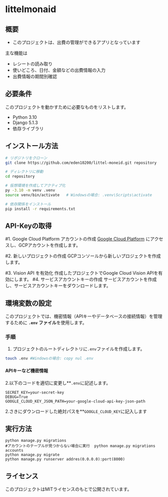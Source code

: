 # littelmonaid


## 概要
- このプロジェクトは、出費の管理ができるアプリとなっています

主な機能は
  - レシートの読み取り
  - 使いどころ、日付、金額などの出費情報の入力
  - 出費情報の期間別確認


## 必要条件

このプロジェクトを動かすために必要なものをリストします。

- Python 3.10
- Django 5.1.3
- 依存ライブラリ

## インストール方法


```bash
# リポジトリをクローン
git clone https://github.com/eden10200/littel-moneid.git repository

# ディレクトリに移動
cd repository

# 仮想環境を作成してアクティブ化
py -3.10 -m venv .venv
source venv/bin/activate   # Windowsの場合: .venv\Scripts\activate

# 依存関係をインストール
pip install -r requirements.txt
```
## API-Keyの取得

#1. Google Cloud Platform アカウントの作成
[Google Cloud Platform](https://cloud.google.com/?hl=ja) にアクセスし、GCPアカウントを作成します。

#2. 新しいプロジェクトの作成
GCPコンソールから新しいプロジェクトを作成します。

#3. Vision API を有効化
作成したプロジェクトでGoogle Cloud Vision APIを有効にします。
#4. サービスアカウントキーの作成
サービスアカウントを作成し、サービスアカウントキーをダウンロードします。

## 環境変数の設定

このプロジェクトでは、機密情報（APIキーやデータベースの接続情報）を管理するために **`.env` ファイル**を使用します。

### **手順**

1. プロジェクトのルートディレクトリに`.env`ファイルを作成します。
```bash
touch .env #Windowsの場合: copy nul .env
```
#### APIキーなど機密情報
2.以下のコードを適切に変更し**`.env`に記述します。
```
SECRET_KEY=your-secret-key
DEBUG=True
GOOGLE_CLOUD_KEY_JSON_PATH=your-google-cloud-api-key-json-path
```
2.さきにダウンロードした絶対パスを**`GOOGLE_CLOUD_KEY`に記入します

## 実行方法
```
python manage.py migrations 
#アカウントのテーブルが見つからない場合に実行  python manage.py migrations accounts
python manage.py migrate
python manage.py runserver addres(0.0.0.0):port(8000)
```
## ライセンス

このプロジェクトはMITライセンスのもとで公開されています。